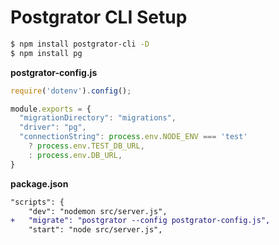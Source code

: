 # Postgrator CLI Setup

```bash
$ npm install postgrator-cli -D
$ npm install pg
```

**postgrator-config.js**
```js
require('dotenv').config();

module.exports = {
  "migrationDirectory": "migrations",
  "driver": "pg",
  "connectionString": process.env.NODE_ENV === 'test'
    ? process.env.TEST_DB_URL,
    : process.env.DB_URL,
}
```

**package.json**
```diff
"scripts": {
    "dev": "nodemon src/server.js",
+   "migrate": "postgrator --config postgrator-config.js",
    "start": "node src/server.js",
```
